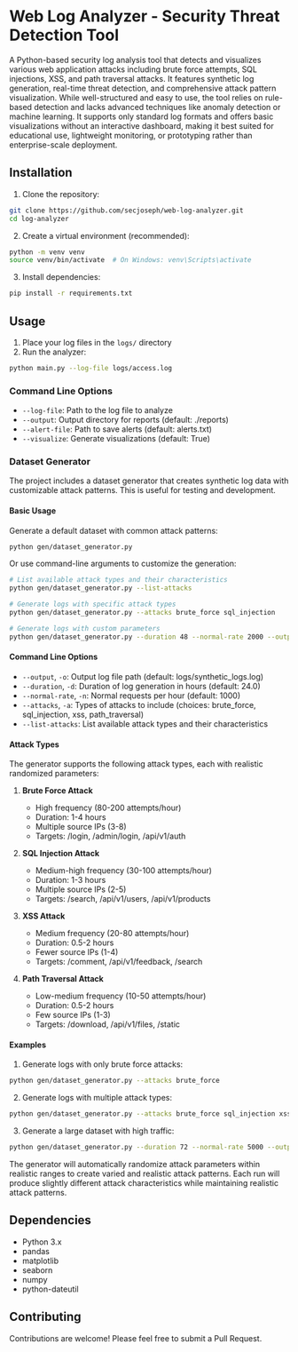 # Web Log Analyzer - Security Threat Detection Tool

A Python-based security log analysis tool that detects and visualizes various web application attacks including brute force attempts, SQL injections, XSS, and path traversal attacks. It features synthetic log generation, real-time threat detection, and comprehensive attack pattern visualization. While well-structured and easy to use, the tool relies on rule-based detection and lacks advanced techniques like anomaly detection or machine learning. It supports only standard log formats and offers basic visualizations without an interactive dashboard, making it best suited for educational use, lightweight monitoring, or prototyping rather than enterprise-scale deployment.

## Installation

1. Clone the repository:
```bash
git clone https://github.com/secjoseph/web-log-analyzer.git
cd log-analyzer
```

2. Create a virtual environment (recommended):
```bash
python -m venv venv
source venv/bin/activate  # On Windows: venv\Scripts\activate
```

3. Install dependencies:
```bash
pip install -r requirements.txt
```

## Usage

1. Place your log files in the `logs/` directory
2. Run the analyzer:
```bash
python main.py --log-file logs/access.log
```

### Command Line Options

- `--log-file`: Path to the log file to analyze
- `--output`: Output directory for reports (default: ./reports)
- `--alert-file`: Path to save alerts (default: alerts.txt)
- `--visualize`: Generate visualizations (default: True)

### Dataset Generator

The project includes a dataset generator that creates synthetic log data with customizable attack patterns. This is useful for testing and development.

#### Basic Usage

Generate a default dataset with common attack patterns:
```bash
python gen/dataset_generator.py
```

Or use command-line arguments to customize the generation:

```bash
# List available attack types and their characteristics
python gen/dataset_generator.py --list-attacks

# Generate logs with specific attack types
python gen/dataset_generator.py --attacks brute_force sql_injection

# Generate logs with custom parameters
python gen/dataset_generator.py --duration 48 --normal-rate 2000 --output logs/custom.log --attacks xss path_traversal
```

#### Command Line Options

- `--output`, `-o`: Output log file path (default: logs/synthetic_logs.log)
- `--duration`, `-d`: Duration of log generation in hours (default: 24.0)
- `--normal-rate`, `-n`: Normal requests per hour (default: 1000)
- `--attacks`, `-a`: Types of attacks to include (choices: brute_force, sql_injection, xss, path_traversal)
- `--list-attacks`: List available attack types and their characteristics

#### Attack Types

The generator supports the following attack types, each with realistic randomized parameters:

1. **Brute Force Attack**
   - High frequency (80-200 attempts/hour)
   - Duration: 1-4 hours
   - Multiple source IPs (3-8)
   - Targets: /login, /admin/login, /api/v1/auth

2. **SQL Injection Attack**
   - Medium-high frequency (30-100 attempts/hour)
   - Duration: 1-3 hours
   - Multiple source IPs (2-5)
   - Targets: /search, /api/v1/users, /api/v1/products

3. **XSS Attack**
   - Medium frequency (20-80 attempts/hour)
   - Duration: 0.5-2 hours
   - Fewer source IPs (1-4)
   - Targets: /comment, /api/v1/feedback, /search

4. **Path Traversal Attack**
   - Low-medium frequency (10-50 attempts/hour)
   - Duration: 0.5-2 hours
   - Few source IPs (1-3)
   - Targets: /download, /api/v1/files, /static

#### Examples

1. Generate logs with only brute force attacks:
```bash
python gen/dataset_generator.py --attacks brute_force
```

2. Generate logs with multiple attack types:
```bash
python gen/dataset_generator.py --attacks brute_force sql_injection xss
```

3. Generate a large dataset with high traffic:
```bash
python gen/dataset_generator.py --duration 72 --normal-rate 5000 --output logs/large_dataset.log --attacks brute_force sql_injection
```

The generator will automatically randomize attack parameters within realistic ranges to create varied and realistic attack patterns. Each run will produce slightly different attack characteristics while maintaining realistic attack patterns.


## Dependencies

- Python 3.x
- pandas
- matplotlib
- seaborn
- numpy
- python-dateutil


## Contributing

Contributions are welcome! Please feel free to submit a Pull Request. 
